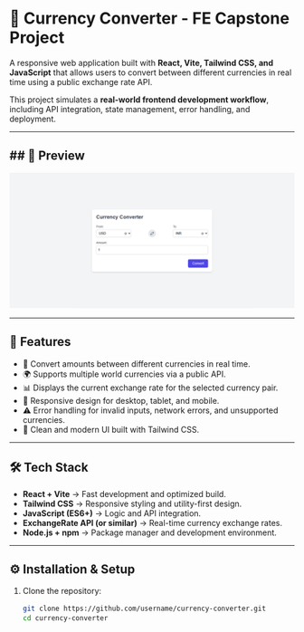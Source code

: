 # 💱 Currency Converter - FE Capstone Project

A responsive web application built with **React, Vite, Tailwind CSS, and JavaScript** that allows users to convert between different currencies in real time using a public exchange rate API.  

This project simulates a **real-world frontend development workflow**, including API integration, state management, error handling, and deployment.

---

## ## 📸 Preview

![App Screenshot](./assets/screenshot.png)

---

## 🚀 Features
- 🔄 Convert amounts between different currencies in real time.
- 🌍 Supports multiple world currencies via a public API.
- 📊 Displays the current exchange rate for the selected currency pair.
- 📱 Responsive design for desktop, tablet, and mobile.
- ⚠️ Error handling for invalid inputs, network errors, and unsupported currencies.
- 🎨 Clean and modern UI built with Tailwind CSS.

---

## 🛠️ Tech Stack
- **React + Vite** → Fast development and optimized build.
- **Tailwind CSS** → Responsive styling and utility-first design.
- **JavaScript (ES6+)** → Logic and API integration.
- **ExchangeRate API (or similar)** → Real-time currency exchange rates.
- **Node.js + npm** → Package manager and development environment.

---

## ⚙️ Installation & Setup

1. Clone the repository:
   ```bash
   git clone https://github.com/username/currency-converter.git
   cd currency-converter

